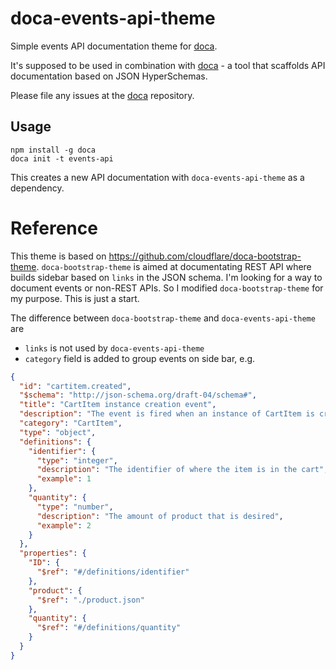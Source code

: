 # doca-events-api-theme

Simple events API documentation theme for [doca](https://github.com/cloudflare/doca).

It's supposed to be used in combination with [doca](https://github.com/cloudflare/doca) - a tool that scaffolds API documentation based on JSON HyperSchemas.

Please file any issues at the [doca](https://github.com/cloudflare/doca/issues) repository.

## Usage

```
npm install -g doca
doca init -t events-api
```

This creates a new API documentation with `doca-events-api-theme` as a dependency.

# Reference
This theme is based on https://github.com/cloudflare/doca-bootstrap-theme. `doca-bootstrap-theme` is aimed at documentating REST API where builds sidebar based on `links` in the JSON schema. I'm looking for a way to document events or non-REST APIs. So I modified `doca-bootstrap-theme` for my purpose. This is just a start.

The difference between `doca-bootstrap-theme` and `doca-events-api-theme` are
* `links` is not used by `doca-events-api-theme`
* `category` field is added to group events on side bar, e.g. 

```json
{
  "id": "cartitem.created",
  "$schema": "http://json-schema.org/draft-04/schema#",
  "title": "CartItem instance creation event",
  "description": "The event is fired when an instance of CartItem is created",
  "category": "CartItem",
  "type": "object",
  "definitions": {
    "identifier": {
      "type": "integer",
      "description": "The identifier of where the item is in the cart",
      "example": 1
    },
    "quantity": {
      "type": "number",
      "description": "The amount of product that is desired",
      "example": 2
    }
  },
  "properties": {
    "ID": {
      "$ref": "#/definitions/identifier"
    },
    "product": {
      "$ref": "./product.json"
    },
    "quantity": {
      "$ref": "#/definitions/quantity"
    }
  }
}
```
